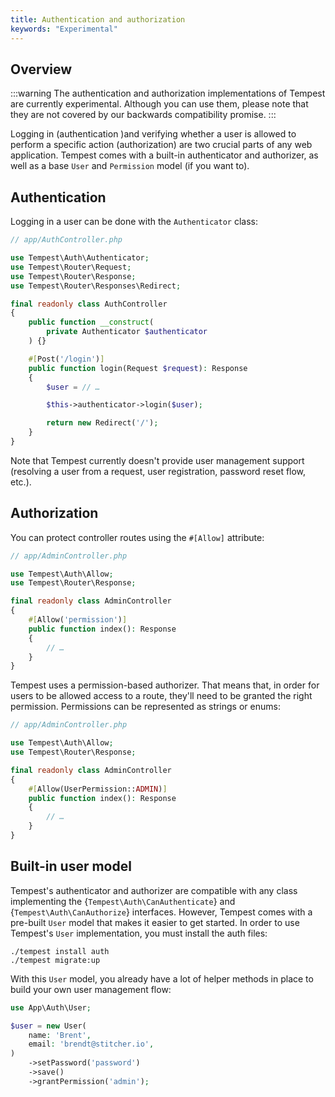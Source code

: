 ```yaml
---
title: Authentication and authorization
keywords: "Experimental"
---
```


## Overview

:::warning
The authentication and authorization implementations of Tempest are currently experimental. Although you can use them, please note that they are not covered by our backwards compatibility promise.
:::

Logging in (authentication )and verifying whether a user is allowed to perform a specific action (authorization) are two crucial parts of any web application. Tempest comes with a built-in authenticator and authorizer, as well as a base `User` and `Permission` model (if you want to).

## Authentication

Logging in a user can be done with the `Authenticator` class:

```php
// app/AuthController.php

use Tempest\Auth\Authenticator;
use Tempest\Router\Request;
use Tempest\Router\Response;
use Tempest\Router\Responses\Redirect;

final readonly class AuthController
{
    public function __construct(
        private Authenticator $authenticator
    ) {}

    #[Post('/login')]
    public function login(Request $request): Response
    {
        $user = // …

        $this->authenticator->login($user);

        return new Redirect('/');
    }
}
```

Note that Tempest currently doesn't provide user management support (resolving a user from a request, user registration, password reset flow, etc.).

## Authorization

You can protect controller routes using the `#[Allow]` attribute:

```php
// app/AdminController.php

use Tempest\Auth\Allow;
use Tempest\Router\Response;

final readonly class AdminController
{
    #[Allow('permission')]
    public function index(): Response
    {
        // …
    }
}
```

Tempest uses a permission-based authorizer. That means that, in order for users to be allowed access to a route, they'll need to be granted the right permission. Permissions can be represented as strings or enums:

```php
// app/AdminController.php

use Tempest\Auth\Allow;
use Tempest\Router\Response;

final readonly class AdminController
{
    #[Allow(UserPermission::ADMIN)]
    public function index(): Response
    {
        // …
    }
}
```

## Built-in user model

Tempest's authenticator and authorizer are compatible with any class implementing the {`Tempest\Auth\CanAuthenticate`} and {`Tempest\Auth\CanAuthorize`} interfaces. However, Tempest comes with a pre-built `User` model that makes it easier to get started. In order to use Tempest's `User` implementation, you must install the auth files:

```
./tempest install auth
./tempest migrate:up
```

With this `User` model, you already have a lot of helper methods in place to build your own user management flow:

```php
use App\Auth\User;

$user = new User(
    name: 'Brent',
    email: 'brendt@stitcher.io',
)
    ->setPassword('password')
    ->save()
    ->grantPermission('admin');
```
